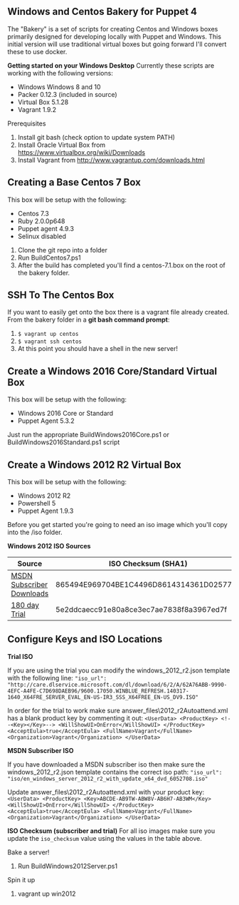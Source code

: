 Windows and Centos Bakery for Puppet 4
--------------------------------------

The "Bakery" is a set of scripts for creating Centos and Windows boxes primarily designed for developing locally with Puppet  and Windows.  This initial version will use traditional virtual boxes but going forward I'll convert these to use docker.

**Getting started on your Windows Desktop**
Currently these scripts are working with the following versions:
 - Windows Windows 8 and 10
 - Packer 0.12.3 (included in source)
 - Virtual Box 5.1.28
 - Vagrant 1.9.2

Prerequisites
 1. Install git bash (check option to update system PATH)
 2. Install Oracle Virtual Box from https://www.virtualbox.org/wiki/Downloads
 3. Install Vagrant from http://www.vagrantup.com/downloads.html
   
Creating a Base Centos 7 Box
-------
This box will be setup with the following:

 - Centos 7.3
 - Ruby 2.0.0p648
 - Puppet agent 4.9.3
 - Selinux disabled

 1. Clone the git repo into a folder
 2. Run BuildCentos7.ps1
 3. After the build has completed you'll find a centos-7.1.box on the root of the bakery folder. 
 

SSH To The Centos Box
---------------------
If you want to easily get onto the box there is a vagrant file already created.   
From the bakery folder in a **git bash command prompt**:

 1. `$ vagrant up centos`
 2. `$ vagrant ssh centos`
 3. At this point you should have a shell in the new server!

Create a Windows 2016 Core/Standard Virtual Box
------------------------------------

This box will be setup with the following:
- Windows 2016 Core or Standard
- Puppet Agent 5.3.2

Just run the appropriate BuildWindows2016Core.ps1 or BuildWindows2016Standard.ps1 script   

Create a Windows 2012 R2 Virtual Box
------------------------------------

This box will be setup with the following:
- Windows 2012 R2
- Powershell 5
- Puppet Agent 1.9.3

Before you get started you're going to need an iso image which you'll copy into the /iso folder.  

**Windows 2012 ISO Sources**

Source        | ISO Checksum (SHA1)
------------- | -------------------
[MSDN Subscriber Downloads](https://msdn.microsoft.com/subscriptions/json/GetDownloadRequest?brand=MSDN&locale=en-US&fileId=62611&activexDisabled=true&akamaiDL=false)    | 865494E969704BE1C4496D8614314361D025775E
[180 day Trial](http://www.microsoft.com/en-us/evalcenter/evaluate-windows-server-2012-r2)  | 5e2ddcaecc91e80a8ce3ec7ae7838f8a3967ed7f

Configure Keys and ISO Locations
------------------------------------
**Trial ISO**

If you are using the trial you can modify the windows_2012_r2.json template with the following line:
`"iso_url": "http://care.dlservice.microsoft.com/dl/download/6/2/A/62A76ABB-9990-4EFC-A4FE-C7D698DAEB96/9600.17050.WINBLUE_REFRESH.140317-1640_X64FRE_SERVER_EVAL_EN-US-IR3_SSS_X64FREE_EN-US_DV9.ISO"`

In order for the trial to work make sure answer_files\2012_r2Autoattend.xml has a blank product key by commenting it out:
`<UserData>
    <ProductKey>
         <!--<Key></Key>-->
         <WillShowUI>OnError</WillShowUI>
     </ProductKey>
     <AcceptEula>true</AcceptEula>
     <FullName>Vagrant</FullName>
     <Organization>Vagrant</Organization>
</UserData>`

**MSDN Subscriber ISO**

If you have downloaded a MSDN subscriber iso then make sure the windows_2012_r2.json template contains the correct iso path:
`"iso_url": "iso/en_windows_server_2012_r2_with_update_x64_dvd_6052708.iso"`

Update answer_files\2012_r2Autoattend.xml with your product key:
`<UserData>
    <ProductKey>
         <Key>ABCDE-AB9TW-ABW8V-AB6H7-AB3WM</Key>
         <WillShowUI>OnError</WillShowUI>
     </ProductKey>
     <AcceptEula>true</AcceptEula>
     <FullName>Vagrant</FullName>
     <Organization>Vagrant</Organization>
</UserData>`

**ISO Checksum (subscriber and trial)**
For all iso images make sure you update the `iso_checksum` value using the values in the table above.

Bake a server! 

1.  Run BuildWindows2012Server.ps1

Spin it up

1. vagrant up win2012
